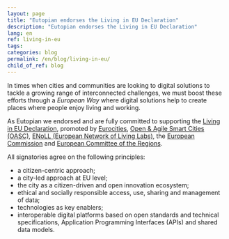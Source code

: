 ```yaml
---
layout: page
title: "Eutopian endorses the Living in EU Declaration"
description: "Eutopian endorses the Living in EU Declaration"
lang: en
ref: living-in-eu
tags:
categories: blog
permalink: /en/blog/living-in-eu/
child_of_ref: blog
---
```


In times when cities and communities are looking to digital solutions to tackle a growing range of interconnected challenges, we must boost these efforts through a *European Way* where digital solutions help to create places where people enjoy living and working.

As Eutopian we endorsed and are fully committed to supporting the [Living in EU Declaration](https://www.living-in.eu/), promoted by [Eurocities](https://eurocities.eu/), [Open & Agile Smart Cities (OASC)](https://oascities.org/), [ENoLL (European Network of Living Labs)](https://enoll.org/), the [European Commission](https://ec.europa.eu/) and [European Committee of the Regions](https://cor.europa.eu/).

All signatories agree on the following principles:

* a citizen-centric approach;
* a city-led approach at EU level;
* the city as a citizen-driven and open innovation ecosystem;
* ethical and socially responsible access, use, sharing and management of data;
* technologies as key enablers;
* interoperable digital platforms based on open standards and technical specifications, Application Programming Interfaces (APIs) and shared data models.

